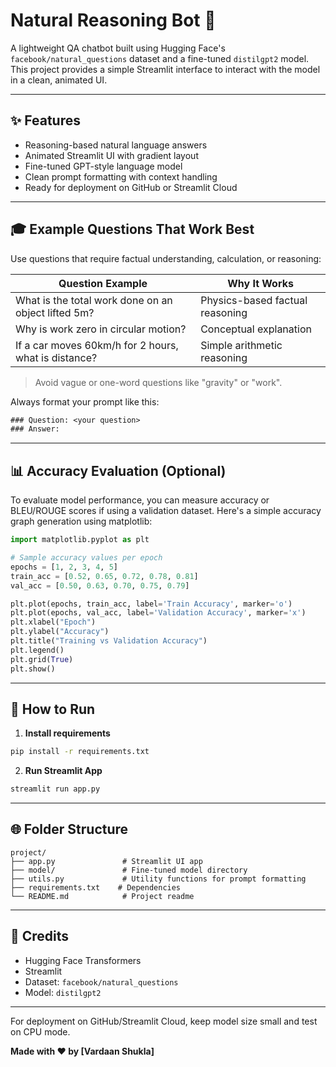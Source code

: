 # Natural Reasoning Bot 🤖

A lightweight QA chatbot built using Hugging Face's `facebook/natural_questions` dataset and a fine-tuned `distilgpt2` model. This project provides a simple Streamlit interface to interact with the model in a clean, animated UI.

---

## ✨ Features

* Reasoning-based natural language answers
* Animated Streamlit UI with gradient layout
* Fine-tuned GPT-style language model
* Clean prompt formatting with context handling
* Ready for deployment on GitHub or Streamlit Cloud

---

## 🎓 Example Questions That Work Best

Use questions that require factual understanding, calculation, or reasoning:

| Question Example                                     | Why It Works                    |
| ---------------------------------------------------- | ------------------------------- |
| What is the total work done on an object lifted 5m?  | Physics-based factual reasoning |
| Why is work zero in circular motion?                 | Conceptual explanation          |
| If a car moves 60km/h for 2 hours, what is distance? | Simple arithmetic reasoning     |

> Avoid vague or one-word questions like "gravity" or "work".

Always format your prompt like this:

```txt
### Question: <your question>
### Answer:
```

---

## 📊 Accuracy Evaluation (Optional)

To evaluate model performance, you can measure accuracy or BLEU/ROUGE scores if using a validation dataset. Here's a simple accuracy graph generation using matplotlib:

```python
import matplotlib.pyplot as plt

# Sample accuracy values per epoch
epochs = [1, 2, 3, 4, 5]
train_acc = [0.52, 0.65, 0.72, 0.78, 0.81]
val_acc = [0.50, 0.63, 0.70, 0.75, 0.79]

plt.plot(epochs, train_acc, label='Train Accuracy', marker='o')
plt.plot(epochs, val_acc, label='Validation Accuracy', marker='x')
plt.xlabel("Epoch")
plt.ylabel("Accuracy")
plt.title("Training vs Validation Accuracy")
plt.legend()
plt.grid(True)
plt.show()
```

---

## 🚀 How to Run

1. **Install requirements**

```bash
pip install -r requirements.txt
```

2. **Run Streamlit App**

```bash
streamlit run app.py
```

---

## 🌐 Folder Structure

```
project/
├── app.py               # Streamlit UI app
├── model/               # Fine-tuned model directory
├── utils.py             # Utility functions for prompt formatting
├── requirements.txt    # Dependencies
└── README.md            # Project readme
```

---

## 💪 Credits

* Hugging Face Transformers
* Streamlit
* Dataset: `facebook/natural_questions`
* Model: `distilgpt2`

---

For deployment on GitHub/Streamlit Cloud, keep model size small and test on CPU mode.

**Made with ❤️ by \[Vardaan Shukla]**
